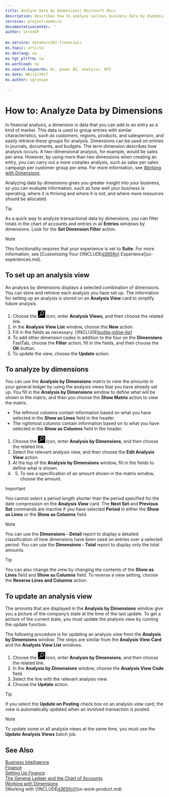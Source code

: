 ```yaml
---
title: Analyze Data by Dimensions| Microsoft Docs
description: Describes how to analyze various business data by dimensions.
services: project-madeira
documentationcenter: ''
author: SorenGP

ms.service: dynamics365-financials
ms.topic: article
ms.devlang: na
ms.tgt_pltfrm: na
ms.workload: na
ms.search.keywords: bi, power BI, analysis, KPI
ms.date: 06/13/2017
ms.author: sgroespe

---
```

#  How to: Analyze Data by Dimensions
In financial analysis, a dimension is data that you can add to an entry as a kind of marker. This data is used to group entries with similar characteristics, such as customers, regions, products, and salesperson, and easily retrieve these groups for analysis. Dimensions can be used on entries in journals, documents, and budgets. The term dimension describes how analysis occurs. A two-dimensional analysis, for example, would be sales per area. However, by using more than two dimensions when creating an entry, you can carry out a more complex analysis, such as sales per sales campaign per customer group per area. For more information, see [Working with Dimensions](finance-dimensions.md).

Analyzing data by dimensions gives you greater insight into your business, so you can evaluate information, such as how well your business is operating, where it is thriving and where it is not, and where more resources should be allocated.

> [!TIP]
> As a quick way to analyze transactional data by dimensions, you can filter totals in the chart of accounts and entries in all **Entries** windows by dimensions. Look for the **Set Dimension Filter** action.

> [!NOTE]  
>   This functionality requires that your experience is set to **Suite**. For more information, see [Customizing Your [!INCLUDE[d365fin](includes/d365fin_md.md)] Experience](ui-experiences.md).

## To set up an analysis view  
An analysis by dimensions displays a selected combination of dimensions. You can store and retrieve each analysis you have set up. The information for setting up an analysis is stored on an **Analysis View** card to simplify future analysis.  

1. Choose the ![Search for Page or Report](media/ui-search/search_small.png "Search for Page or Report icon") icon, enter **Analysis Views**, and then choose the related link.  
2. In the **Analysis View List** window, choose the **New** action.
3. Fill in the fields as necessary. [!INCLUDE[tooltip-inline-tip](includes/tooltip-inline-tip_md.md)]
4. To add other dimension codes in addition to the four on the **Dimensions** FastTab, choose the **Filter** action, fill in the fields, and then choose the **OK** button.  
5. To update the view, choose the **Update** action.

## To analyze by dimensions
You can use the **Analysis by Dimensions** matrix to view the amounts in your general ledger by using the analysis views that you have already set up. You fill in the **Analysis by Dimensions** window to define what will be shown in the matrix, and then you choose the **Show Matrix** action to view the matrix.  

- The leftmost columns contain information based on what you have selected in the **Show as Lines** field in the header.  
- The rightmost columns contain information based on to what you have selected in the **Show as Columns** field in the header.  

1. Choose the ![Search for Page or Report](media/ui-search/search_small.png "Search for Page or Report icon") icon, enter **Analysis by Dimensions**, and then choose the related link.  
2. Select the relevant analysis view,  and then choose the **Edit Analysis View** action.
3. At the top of the **Analysis by Dimensions** window, fill in the fields to define what is shown.
4. 5. To see a specification of an amount shown in the matrix window, choose the amount.  

> [!IMPORTANT]  
>   You cannot select a period length shorter than the period specified for the date compression on the **Analysis View** card. The **Next Set** and **Previous Set** commands are inactive if you have selected **Period** in either the **Show as Lines** or the **Show as Columns** field.  

> [!NOTE]  
>   You can use the **Dimensions - Detail** report to display a detailed classification of how dimensions have been used on entries over a selected period. You can use the **Dimensions - Total** report to display only the total amounts.  

> [!TIP]  
>   You can also change the view by changing the contents of the **Show as Lines** field and **Show as Columns** field. To reverse a view setting, choose the **Reverse Lines and Columns** action.

## To update an analysis view  
The amounts that are displayed in the **Analysis by Dimensions** window give you a picture of the company’s state at the time of the last update. To get a picture of the current state, you must update the analysis view by running the update function.

The following procedure is for updating an analysis view from the **Analysis by Dimensions** window. The steps are similar from the **Analysis View Card** and the **Analysis View List** windows.  

1. Choose the ![Search for Page or Report](media/ui-search/search_small.png "Search for Page or Report icon") icon, enter **Analysis by Dimensions**, and then choose the related link.  
2. In the **Analysis by Dimensions** window, choose the **Analysis View Code** field.  
3. Select the line with the relevant analysis view.  
4. Choose the **Update** action.  

> [!TIP]  
>   If you select the **Update on Posting** check box on an analysis view card, the view is automatically updated when an involved transaction is posted.

> [!NOTE]  
>   To update some or all analysis views at the same time, you must use the **Update Analysis Views** batch job.  

## See Also
[Business Intelligence](bi.md)  
[Finance](finance.md)  
[Setting Up Finance](finance-setup-finance.md)  
[The General Ledger and the Chart of Accounts](finance-general-ledger.md)  
[Working with Dimensions](finance-dimensions.md)  
[Working with [!INCLUDE[d365fin](includes/d365fin_md.md)]](ui-work-product.md)  
